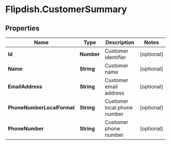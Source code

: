 # Flipdish.CustomerSummary

## Properties

Name | Type | Description | Notes
------------ | ------------- | ------------- | -------------
**Id** | **Number** | Customer identifier | [optional] 
**Name** | **String** | Customer name | [optional] 
**EmailAddress** | **String** | Customer email address | [optional] 
**PhoneNumberLocalFormat** | **String** | Customer local phone number | [optional] 
**PhoneNumber** | **String** | Customer phone number | [optional] 


